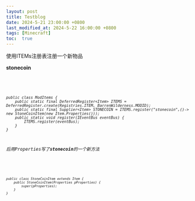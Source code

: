 ```yaml
---
layout: post
title: Testblog
date: 2024-5-21 23:00:00 +0800
last_modified_at: 2024-5-22 16:00:00 +0800
tags: [Minecraft]
toc:  true
---
```

使用ITEMs注册表注册一个新物品

**stonecoin**

<code> 
<em>

    public class ModItems {
        public static final DeferredRegister<Item> ITEMS = DeferredRegister.create(Registries.ITEM, BarrenWilderness.MODID);
        public static final Supplier<Item> STONECOIN = ITEMS.register("stonecoin",()-> new StoneCoinItem(new Item.Properties()));
        public static void register(IEventBus eventBus) {
            ITEMS.register(eventBus);
        }
    }

后用Properties写了**stonecoin**的一个新方法

<code>
<em>
  
    public class StoneCoinItem extends Item {
        public StoneCoinItem(Properties pProperties) {
            super(pProperties);
        }
    }
